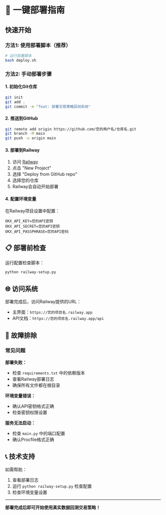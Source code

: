 # 🚀 一键部署指南

## 快速开始

### 方法1: 使用部署脚本（推荐）
```bash
# 运行部署脚本
bash deploy.sh
```

### 方法2: 手动部署步骤

#### 1. 初始化Git仓库
```bash
git init
git add .
git commit -m "feat: 部署交易策略回测系统"
```

#### 2. 推送到GitHub
```bash
git remote add origin https://github.com/您的用户名/仓库名.git
git branch -M main
git push -u origin main
```

#### 3. 部署到Railway
1. 访问 [Railway](https://railway.app/)
2. 点击 "New Project"
3. 选择 "Deploy from GitHub repo"
4. 选择您的仓库
5. Railway会自动开始部署

#### 4. 配置环境变量
在Railway项目设置中配置：
```
OKX_API_KEY=您的API密钥
OKX_API_SECRET=您的API密钥  
OKX_API_PASSPHRASE=您的API密码
```

## 📋 部署前检查

运行配置检查脚本：
```bash
python railway-setup.py
```

## 🌐 访问系统

部署完成后，访问Railway提供的URL：
- 主界面：`https://您的项目名.railway.app`
- API文档：`https://您的项目名.railway.app/api`

## 🔧 故障排除

### 常见问题

**部署失败：**
- 检查 `requirements.txt` 中的依赖版本
- 查看Railway部署日志
- 确保所有文件都在根目录

**环境变量错误：**
- 确认API密钥格式正确
- 检查密钥权限设置

**服务无法启动：**
- 检查 `main.py` 中的端口配置
- 确认Procfile格式正确

## 📞 技术支持

如需帮助：
1. 查看部署日志
2. 运行 `python railway-setup.py` 检查配置
3. 检查环境变量设置

---
**部署完成后即可开始使用真实数据回测交易策略！**
